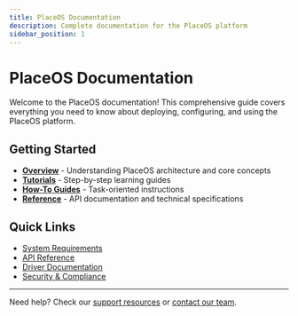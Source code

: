 ```yaml
---
title: PlaceOS Documentation
description: Complete documentation for the PlaceOS platform
sidebar_position: 1
---
```


# PlaceOS Documentation

Welcome to the PlaceOS documentation! This comprehensive guide covers everything you need to know about deploying, configuring, and using the PlaceOS platform.

## Getting Started

- **[Overview](/placeos/overview/)** - Understanding PlaceOS architecture and core concepts
- **[Tutorials](/placeos/tutorials/)** - Step-by-step learning guides
- **[How-To Guides](/placeos/how-to/)** - Task-oriented instructions
- **[Reference](/placeos/reference/)** - API documentation and technical specifications

## Quick Links

- [System Requirements](/placeos/reference/system-requirements)
- [API Reference](/placeos/reference/api)
- [Driver Documentation](/placeos/reference/drivers)
- [Security & Compliance](/placeos/reference/security-compliance)

---

Need help? Check our [support resources](https://support.place.technology) or [contact our team](mailto:support@placeos.com).
